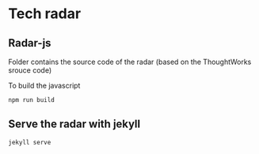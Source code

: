 # Tech radar

## Radar-js
Folder contains the source code of the radar (based on the ThoughtWorks srouce code)

To build the javascript
```
npm run build
```

## Serve the radar with jekyll
```
jekyll serve
```

